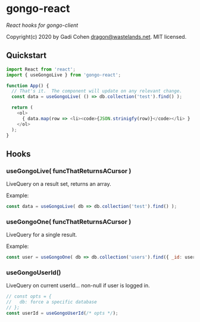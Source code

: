 # gongo-react

*React hooks for gongo-client*

Copyright(c) 2020 by Gadi Cohen <dragon@wastelands.net>.  MIT licensed.

## Quickstart

```js
import React from 'react';
import { useGongoLive } from 'gongo-react';

function App() {
  // That's it.  The component will update on any relevant change.
  const data = useGongoLive( () => db.collection('test').find() );

  return (
    <ol>
      { data.map(row => <li><code>{JSON.strinigfy(row)}</code></li> }      
    </ol>
  );
}

```

## Hooks

### useGongoLive( funcThatReturnsACursor )

LiveQuery on a result set, returns an array.

Example:

```js
const data = useGongoLive( db => db.collection('test').find() );
```

### useGongoOne( funcThatReturnsACursor )

LiveQuery for a single result.

Example:

```js
const user = useGongoOne( db => db.collection('users').find({ _id: userId }) );
```

### useGongoUserId()

LiveQuery on current userId... non-null if user is logged in.

```js
// const opts = {
//   db: force a specific database
// };
const userId = useGongoUserId(/* opts */);
```
